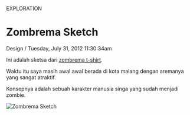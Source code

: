 <p class="type">EXPLORATION</p>

# Zombrema Sketch

<p class="meta">Design  /  Tuesday, July 31, 2012 11:30:34am</p>

Ini adalah sketsa dari [zombrema t-shirt](https://farooq-agent.web.app/stories/?type=pages_work&content=zombrema).

Waktu itu saya masih awal awal berada di kota malang dengan aremanya yang sangat atraktif.

Konsepnya adalah sebuah karakter manusia singa yang sudah menjadi zombie.

![Zombrema Sketch](https://farooq-agent.web.app/assets/images/works/large/TTwEbvoY_work_image.png)
